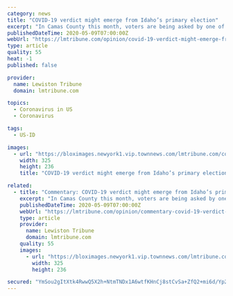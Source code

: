 ```yaml
---
category: news
title: "COVID-19 verdict might emerge from Idaho’s primary election"
excerpt: "In Camas County this month, voters are being asked by one of the local districts to increase tax rates by about seven-fold."
publishedDateTime: 2020-05-09T07:00:00Z
webUrl: "https://lmtribune.com/opinion/covid-19-verdict-might-emerge-from-idaho-s-primary-election/article_10937659-50b5-59cb-9f5c-682d187c0320.html"
type: article
quality: 55
heat: -1
published: false

provider:
  name: Lewiston Tribune
  domain: lmtribune.com

topics:
  - Coronavirus in US
  - Coronavirus

tags:
  - US-ID

images:
  - url: "https://bloximages.newyork1.vip.townnews.com/lmtribune.com/content/tncms/assets/v3/editorial/a/67/a67e2289-3210-576e-bfc7-30fb54053bb7/5c1da1c31f2c1.image.jpg?crop=325%2C236%2C54%2C5&resize=325%2C236&order=crop%2Cresize"
    width: 325
    height: 236
    title: "COVID-19 verdict might emerge from Idaho’s primary election"

related:
  - title: "Commentary: COVID-19 verdict might emerge from Idaho’s primary election"
    excerpt: "In Camas County this month, voters are being asked by one of the local districts to increase tax rates by about seven-fold."
    publishedDateTime: 2020-05-09T07:00:00Z
    webUrl: "https://lmtribune.com/opinion/commentary-covid-19-verdict-might-emerge-from-idaho-s-primary-election/article_10937659-50b5-59cb-9f5c-682d187c0320.html"
    type: article
    provider:
      name: Lewiston Tribune
      domain: lmtribune.com
    quality: 55
    images:
      - url: "https://bloximages.newyork1.vip.townnews.com/lmtribune.com/content/tncms/assets/v3/editorial/a/67/a67e2289-3210-576e-bfc7-30fb54053bb7/5c1da1c31f2c1.image.jpg?crop=325%2C236%2C54%2C5&resize=325%2C236&order=crop%2Cresize"
        width: 325
        height: 236

secured: "YmSou2gItXtk4RwwQ5X2h+NtmTNDx1A6wtfKHnCj8stCvSa+ZfQ2+mi6d/Yp2lauVpalT2hSc1m9LGF186AxKO4gBZL1+Bk0ggaf4fCSlunhQW6fJDi/pprBJpmBfeQ4igg77ry/O2+cSpU5AfuE0S9a3xbJbX1H2RYR7APtar0lwE8M1W+69Xq5ekkpZjqwr6rQS7vp9IqKDp9Zx7IDiVpvQEOpwWlPepWZ8+kuYAG6OkNexKV/ZVF/mMqUej9lGCuRhAL9GBZIgs3S0h3IO/iHwScKMpObOdmDzn2eUptYHhcmQVpbdB0yI7aXEwZy;+dTKs/eM/SsoNIFt6Fm2/g=="
---
```


